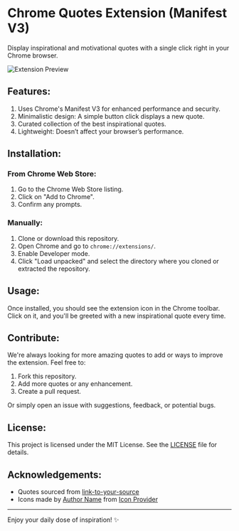 # Chrome Quotes Extension (Manifest V3)

Display inspirational and motivational quotes with a single click right in your Chrome browser.

![Extension Preview](Chrome-Quotes/icon48.png)

## Features:
1. Uses Chrome's Manifest V3 for enhanced performance and security.
2. Minimalistic design: A simple button click displays a new quote.
3. Curated collection of the best inspirational quotes.
4. Lightweight: Doesn’t affect your browser’s performance.

## Installation:

### From Chrome Web Store:
1. Go to the Chrome Web Store listing.
2. Click on "Add to Chrome".
3. Confirm any prompts.

### Manually:
1. Clone or download this repository.
2. Open Chrome and go to `chrome://extensions/`.
3. Enable Developer mode.
4. Click "Load unpacked" and select the directory where you cloned or extracted the repository.

## Usage:

Once installed, you should see the extension icon in the Chrome toolbar. Click on it, and you'll be greeted with a new inspirational quote every time.

## Contribute:

We're always looking for more amazing quotes to add or ways to improve the extension. Feel free to:

1. Fork this repository.
2. Add more quotes or any enhancement.
3. Create a pull request.

Or simply open an issue with suggestions, feedback, or potential bugs.

## License:

This project is licensed under the MIT License. See the [LICENSE](./LICENSE) file for details.

## Acknowledgements:

- Quotes sourced from [link-to-your-source](#)
- Icons made by [Author Name](link-to-author-profile) from [Icon Provider](link-to-icon-provider)

---

Enjoy your daily dose of inspiration! ✨
